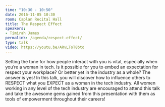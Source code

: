 ```yaml
---
time: "10:30 - 10:50"
date: 2016-11-05 10:30
room: Caplan Recital Hall
title: The Respect Effect
speakers:
- Timirah James
permalink: /agenda/respect-effect/
type: talk
video: https://youtu.be/ARvLToT8bto
---
```


Setting the tone for how people interact with you is vital, especially when you’re a woman in tech. Is it possible for you to embed an expectation for respect your workplace? Or better yet in the industry as a whole? The answer is yes! In this talk, you will discover how to influence others to RESPECT what you EXPECT as a woman in the tech industry. All women working in any level of the tech industry are encouraged to attend this talk and take the awesome gems gained from this presentation with them as tools of empowerment throughout their careers!
